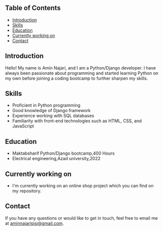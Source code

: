 
## Table of Contents

- [Introduction](#introduction)
- [Skills](#skills)
- [Education](#education)
- [Currently working on](#currently-working-on)
- [Contact](#contact)

## Introduction
Hello! My name is Amin Najari, and I am a  Python/Django developer. I have always been passionate about programming and started learning Python on my own before joining a coding bootcamp to further sharpen my skills.

## Skills
- Proficient in Python programming
- Good knowledge of Django framework
- Experience working with SQL databases
- Familiarity with front-end technologies such as HTML, CSS, and JavaScript

## Education
- Maktabsharif Python/Django bootcamp,400 Hours
- Electrical engineering,Azad university,2022

## Currently working on
- I'm currently working on an online shop project which you can find on my repository.


## Contact
If you have any questions or would like to get in touch, feel free to email me at aminnajarisisi@gmail.com.



